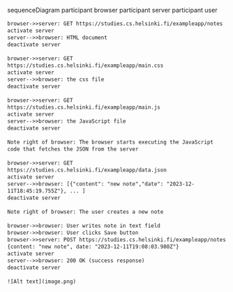 sequenceDiagram
participant browser
participant server
participant user

    browser->>server: GET https://studies.cs.helsinki.fi/exampleapp/notes
    activate server
    server-->>browser: HTML document
    deactivate server

    browser->>server: GET https://studies.cs.helsinki.fi/exampleapp/main.css
    activate server
    server-->>browser: the css file
    deactivate server

    browser->>server: GET https://studies.cs.helsinki.fi/exampleapp/main.js
    activate server
    server-->>browser: the JavaScript file
    deactivate server

    Note right of browser: The browser starts executing the JavaScript code that fetches the JSON from the server

    browser->>server: GET https://studies.cs.helsinki.fi/exampleapp/data.json
    activate server
    server-->>browser: [{"content": "new note","date": "2023-12-11T18:45:19.755Z"}, ... ]
    deactivate server

    Note right of browser: The user creates a new note

    browser->>browser: User writes note in text field
    browser->>browser: User clicks Save button
    browser->>server: POST https://studies.cs.helsinki.fi/exampleapp/notes {content: "new note", date: "2023-12-11T19:08:03.980Z"}
    activate server
    server-->>browser: 200 OK (success response)
    deactivate server

    ![Alt text](image.png)

